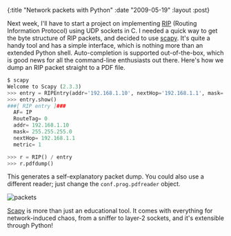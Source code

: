 {:title "Network packets with Python"
 :date "2009-05-19"
 :layout :post}

Next week, I'll have to start a project on implementing <a href="http://en.wikipedia.org/wiki/Routing_Information_Protocol">RIP</a> (Routing Information Protocol) using UDP sockets in C.
I needed a quick way to get the byte structure of RIP packets, and decided to use <a href="http://www.secdev.org/projects/scapy/">scapy</a>. It's quite a handy tool and has a simple interface, which is nothing more than an extended Python shell. Auto-completion is supported out-of-the-box, which is good news for all the command-line enthusiasts out there.
Here's how we dump an RIP packet straight to a PDF file.

```python
$ scapy
Welcome to Scapy (2.3.3)
>>> entry = RIPEntry(addr='192.168.1.10', nextHop='192.168.1.1', mask='255.255.255.0')
>>> entry.show()
###[ RIP entry ]###
  AF= IP
  RouteTag= 0
  addr= 192.168.1.10
  mask= 255.255.255.0
  nextHop= 192.168.1.1
  metric= 1

>>> r = RIP() / entry
>>> r.pdfdump()
```


This generates a self-explanatory packet dump. You could also use a different reader; just change the `conf.prog.pdfreader` object.

![packets](network-packets-with-py/packets.png)

<a href="http://www.secdev.org/projects/scapy/">Scapy</a> is more than just an educational tool. It comes with everything for network-induced chaos, from a sniffer to layer-2 sockets, and it's extensible through Python!
